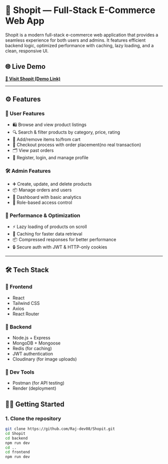 # 🛒 Shopit — Full-Stack E-Commerce Web App

Shopit is a modern full-stack e-commerce web application that provides a seamless experience for both users and admins. It features efficient backend logic, optimized performance with caching, lazy loading, and a clean, responsive UI.

## 🌐 Live Demo

**[🔗 Visit Shopit (Demo Link)](https://e-com-vurr.onrender.com)**  

---

## ⚙️ Features

### 🧑 User Features
- 🛍️ Browse and view product listings
- 🔍 Search & filter products by category, price, rating
- 🛒 Add/remove items to/from cart
- 🧾 Checkout process with order placement(no real transaction)
- 🗂️ View past orders
- 👤 Register, login, and manage profile

### 🛠️ Admin Features
- ➕ Create, update, and delete products
- 📦 Manage orders and users
- 🧮 Dashboard with basic analytics
- 🔐 Role-based access control

### 🚀 Performance & Optimization
- ⚡ Lazy loading of products on scroll
- 🧠 Caching for faster data retrieval
- 📦 Compressed responses for better performance
- 🔒 Secure auth with JWT & HTTP-only cookies

---

## 🛠️ Tech Stack

### 🔹 Frontend
- React
- Tailwind CSS
- Axios
- React Router

### 🔸 Backend
- Node.js + Express
- MongoDB + Mongoose
- Redis (for caching)
- JWT authentication
- Cloudinary (for image uploads)

### 🔧 Dev Tools
- Postman (for API testing)
- Render (deployment)



## 🧑‍💻 Getting Started

### 1. Clone the repository
```bash
git clone https://github.com/Raj-dev08/Shopit.git
cd Shopit
cd backend
npm run dev
cd ..
cd frontend
npm run dev
```
